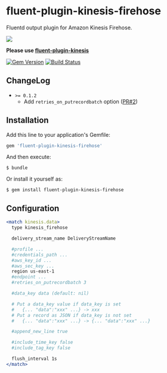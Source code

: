 # fluent-plugin-kinesis-firehose

Fluentd output plugin for Amazon Kinesis Firehose.

![](https://img.shields.io/badge/stabillity-deprecated-red.svg)

**Please use [fluent-plugin-kinesis](https://github.com/awslabs/aws-fluent-plugin-kinesis)**

[![Gem Version](https://badge.fury.io/rb/fluent-plugin-kinesis-firehose.svg)](http://badge.fury.io/rb/fluent-plugin-kinesis-firehose)
[![Build Status](https://travis-ci.org/winebarrel/fluent-plugin-kinesis-firehose.svg)](https://travis-ci.org/winebarrel/fluent-plugin-kinesis-firehose)

## ChangeLog

* `>= 0.1.2`
  * Add `retries_on_putrecordbatch` option ([PR#2](https://github.com/winebarrel/fluent-plugin-kinesis-firehose/pull/3))

## Installation

Add this line to your application's Gemfile:

```ruby
gem 'fluent-plugin-kinesis-firehose'
```

And then execute:

    $ bundle

Or install it yourself as:

    $ gem install fluent-plugin-kinesis-firehose

## Configuration

```apache
<match kinesis.data>
  type kinesis_firehose

  delivery_stream_name DeliveryStreamName

  #profile ...
  #credentials_path ...
  #aws_key_id ...
  #aws_sec_key ...
  region us-east-1
  #endpoint ...
  #retries_on_putrecordbatch 3

  #data_key data (default: nil)

  # Put a data_key value if data_key is set
  #   {... "data":"xxx" ...} -> xxx
  # Put a record as JSON if data_key is not set
  #   {... "data":"xxx" ...} -> {... "data":"xxx" ...}

  #append_new_line true

  #include_time_key false
  #include_tag_key false

  flush_interval 1s
</match>
```
